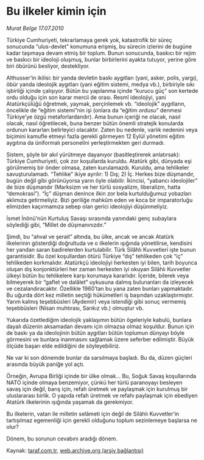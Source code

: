 # Bu ilkeler kimin için

*Murat Belge 17.07.2010*

<div class="yazi"><p>Türkiye Cumhuriyeti, tekrarlamaya gerek yok, katastrofik bir süreç sonucunda “ulus-devlet” konumuna erişmiş, bu sürecin izlerini de bugüne kadar taşımaya devam etmiş bir toplum. Bunun sonucunda, baskıcı bir rejim ve baskıcı bir ideoloji oluşmuş, bunlar birbirlerini ayakta tutuyor, yerine göre biri öbürünü besliyor, destekliyor.</p>
<p>Althusser’in ikilisi: bir yanda devletin baskı aygıtları (yani, asker, polis, yargı), öbür yanda ideolojik aygıtları (yani eğitim sistemi, medya vb.), birbiriyle sıkı işbirliği içinde çalışıyor. Bütün bu yapılanma içinde “kurucu güç” son kertede ordu olduğu için son karar mercii de orası. Resmî ideolojiyi, yani Atatürkçülüğü öğretmek, yaymak, perçinlemek vb. “ideolojik” aygıtların, öncelikle de “eğitim sistemi”nin işi (onlara da “eğitim <i>ordusu</i>” denmesi Türkiye’ye özgü metaforlardandır). Ama bunun içeriği ne olacak, nasıl olacak, nasıl öğretilecek, buna benzer bütün önemli stratejik konularda ordunun kararları belirleyici olacaktır. Zaten bu nedenle, varlık nedenini veya biçimini kamufle etmeyi fazla gerekli görmeyen 12 Eylül yönetimi eğitim aygıtına da üniformalı personelini yerleştirmekten geri durmadı.</p>
<p>Sistem, şöyle bir akıl yürütmeye dayanıyor (basitleştirerek anlatırsak): Türkiye Cumhuriyeti, çok zor koşullarda kuruldu. Atatürk gibi, dünyada eşi görülmemiş bir önder olmasa, zaten kurulamazdı. Kuruldu, ama tehlikeler savuşturulamadı. “Tehlike” ikiye ayrılır: 1) Dış; 2) İç. Herkes bize düşmandır, bugün değil gibi görünüyorsa yarın öyle olabilir. İkincisi, “yabancı ideolojiler” de bize düşmandır (Marksizm ve her türlü sosyalizm, liberalizm, hatta “demokrasi”). “İç” düşman denince ilkin zor bela kurtulduğumuz yobazları aklımıza getirmeliyiz. Bizi geriliğe mahkûm eden ve koca bir imparatorluğu elimizden kaçırmamıza sebep olan gerici ideolojiyi düşünmeliyiz.</p>
<p>İsmet İnönü’nün Kurtuluş Savaşı sırasında yanındaki genç subaylara söylediği gibi, “Millet de düşmanınızdır.”</p>
<p>Şimdi, bu “ahval ve şerait” altında, bu ülke, ancak ve ancak Atatürk ilkelerinin gösterdiği doğrultuda ve o ilkelerin ışığında yönetilirse, kendisini her yandan saran badirelerden kurtulabilir. Türk Silâhlı Kuvvetleri işte bunun garantisidir. Bu özel koşullardan ötürü Türkiye “dış” tehlikeden çok “iç” tehlikeden korkmalıdır. Atatürkçü ideolojiyi herkesten iyi bilen, tarih boyunca oluşan dış konjonktürleri her zaman herkesten iyi okuyan Silâhlı Kuvvetler ülkeyi bütün bu tehlikelere karşı korumaya kararlıdır. İçeride, bilerek veya bilmeyerek bir “gaflet ve dalâlet” uykusuna dalmış bulunanları da izleyecek ve cezalandıracaktır. Özellikle 1960’tan bu yana zaten bunları yapmaktadır. Bu uğurda dört kez milletin seçtiği hükümetleri iş başından uzaklaştırmıştır. Yarım kalmış teşebbüsleri (Aydemir) veya istendiği gibi sonuç vermemiş teşebbüsleri (Nisan muhtırası, Sarıkız vb.) olmuştur vb.</p>
<p>Yukarıda özetlediğim ideolojik yaklaşımın bütün ögeleriyle kabulü, bunlara dayalı düzenin aksamadan devamı için olmazsa olmaz koşuldur. Bunun için de baskı ya da ideolojinin bütün aygıtları bütün toplumun dünyayı böyle görmesini ve bunlara inanmasını sağlamak üzere seferber edilmiştir. Büyük ölçüde başarı elde edildiğini de söyleyebiliriz.</p>
<p>Ne var ki son dönemde bunlar da sarsılmaya başladı. Bu da, düzen güçleri arasında büyük paniğe yol açtı.</p>
<p>Örneğin, Avrupa Birliği içinde bir ülke olmak... Bu, Soğuk Savaş koşullarında NATO içinde olmaya benzemiyor, çünkü her türlü paranoyayı besleyen savaş için değil, barış için, refah üretmek ve paylaşmak için kurulmuş bir uluslararası birlik. O yapıda refah üretmek ve refahı paylaşmak için ebediyen Atatürk ilkelerinin ışığında yaşamak da gerekmiyor.</p>
<p>Bu ilkelerin, vatan ile milletin selâmeti için değil de Silâhlı Kuvvetler’in tartışılmaz egemenliği için gerekli olduğunu toplum sezinlemeye başlarsa ne olur?</p>
<p>Dönem, bu sorunun cevabını aradığı dönem.</p></div>

Kaynak: [taraf.com.tr](http://www.taraf.com.tr:80/murat-belge/makale-bu-ilkeler-kimin-icin.htm), [web.archive.org (arşiv bağlantısı)](http://web.archive.org/web/20100718225131/http://www.taraf.com.tr:80/murat-belge/makale-bu-ilkeler-kimin-icin.htm)

